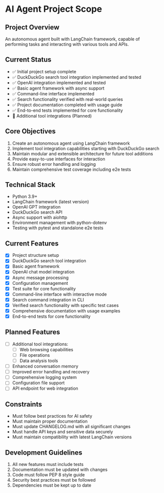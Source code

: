 # AI Agent Project Scope

## Project Overview
An autonomous agent built with LangChain framework, capable of performing tasks and interacting with various tools and APIs.

## Current Status
- ✅ Initial project setup complete
- ✅ DuckDuckGo search tool integration implemented and tested
- ✅ OpenAI integration implemented and tested
- ✅ Basic agent framework with async support
- ✅ Command-line interface implemented
- ✅ Search functionality verified with real-world queries
- ✅ Project documentation completed with usage guide
- ✅ End-to-end tests implemented for core functionality
- 🚧 Additional tool integrations (Planned)

## Core Objectives
1. Create an autonomous agent using LangChain framework
2. Implement tool integration capabilities starting with DuckDuckGo search
3. Maintain modular and extensible architecture for future tool additions
4. Provide easy-to-use interfaces for interaction
5. Ensure robust error handling and logging
6. Maintain comprehensive test coverage including e2e tests

## Technical Stack
- Python 3.9+
- LangChain framework (latest version)
- OpenAI GPT integration
- DuckDuckGo search API
- Async support with aiohttp
- Environment management with python-dotenv
- Testing with pytest and standalone e2e tests

## Current Features
- [x] Project structure setup
- [x] DuckDuckGo search tool integration
- [x] Basic agent framework
- [x] OpenAI chat model integration
- [x] Async message processing
- [x] Configuration management
- [x] Test suite for core functionality
- [x] Command-line interface with interactive mode
- [x] Search command integration in CLI
- [x] Verified search functionality with specific test cases
- [x] Comprehensive documentation with usage examples
- [x] End-to-end tests for core functionality

## Planned Features
- [ ] Additional tool integrations:
  - [ ] Web browsing capabilities
  - [ ] File operations
  - [ ] Data analysis tools
- [ ] Enhanced conversation memory
- [ ] Improved error handling and recovery
- [ ] Comprehensive logging system
- [ ] Configuration file support
- [ ] API endpoint for web integration

## Constraints
- Must follow best practices for AI safety
- Must maintain proper documentation
- Must update CHANGELOG.md with all significant changes
- Must handle API keys and sensitive data securely
- Must maintain compatibility with latest LangChain versions

## Development Guidelines
1. All new features must include tests
2. Documentation must be updated with changes
3. Code must follow PEP 8 style guide
4. Security best practices must be followed
5. Dependencies must be kept up to date 